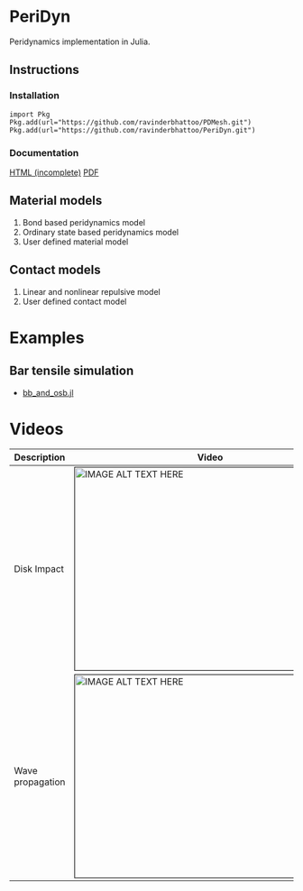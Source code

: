 # PeriDyn
Peridynamics implementation in Julia.

## Instructions

### Installation
```
import Pkg
Pkg.add(url="https://github.com/ravinderbhattoo/PDMesh.git")
Pkg.add(url="https://github.com/ravinderbhattoo/PeriDyn.git")
```

### Documentation
[HTML (incomplete)](https://ravinderbhattoo.github.io/PeriDyn)
[PDF](https://ravinderbhattoo.github.io/files/PeriDyn.pdf)

## Material models
1. Bond based peridynamics model
2. Ordinary state based peridynamics model
3. User defined material model


## Contact models
1. Linear and nonlinear repulsive model
2. User defined contact model

# Examples

## Bar tensile simulation
- [bb_and_osb.jl](https://github.com/ravinderbhattoo/PeriDyn/blob/master/examples/tensile/bb_and_osb.jl)

# Videos

|  Description | Video  |
|---|---|
|Disk Impact|<a href="http://www.youtube.com/watch?feature=player_embedded&v=RUdVr0Yh1jc " target="_blank"><img src="http://img.youtube.com/vi/RUdVr0Yh1jc/0.jpg" alt="IMAGE ALT TEXT HERE" width="480" height="360" border="1" /></a>|
|Wave propagation|<a href="http://www.youtube.com/watch?feature=player_embedded&v=q1N0aAdFYEs " target="_blank"><img src="http://img.youtube.com/vi/q1N0aAdFYEs/0.jpg" alt="IMAGE ALT TEXT HERE" width="480" height="360" border="1" /></a>|